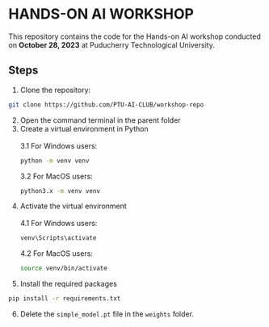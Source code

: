 # HANDS-ON AI WORKSHOP

This repository contains the code for the Hands-on AI workshop conducted on **October 28, 2023** at Puducherry Technological University.


## Steps

1. Clone the repository:
  ```bash
  git clone https://github.com/PTU-AI-CLUB/workshop-repo
```
2. Open the command terminal in the parent folder
3. Create a virtual environment in Python<br><br>
   3.1 For Windows users:
   ```bash
   python -m venv venv
   ```
   3.2 For MacOS users:
   ```bash
   python3.x -m venv venv
   ```
4. Activate the virtual environment <br><br>
   4.1 For Windows users:
   ```bash
   venv\Scripts\activate
   ```
   4.2 For MacOS users:
   ```bash
   source venv/bin/activate
   ```
5. Install the required packages<br>
  ```bash
  pip install -r requirements.txt
  ```
6. Delete the `simple_model.pt` file in the `weights` folder.
